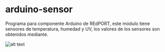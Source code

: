 # arduino-sensor
Programa para componente Arduino de REdPORT, este módulo tiene sensores de temperatura, humedad y UV, los valores de los sensores son obtenidos mediante.

![alt text](http://fritzing.org/media/fritzing-repo/projects/t/temperature-sensor-using-tmp102/images/temperature%20sensor%20using%20TMP102.jpg "Fritzing")
